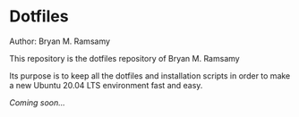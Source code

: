 # Dotfiles

Author: Bryan M. Ramsamy

This repository is the dotfiles repository of Bryan M. Ramsamy

Its purpose is to keep all the dotfiles and installation scripts in order to make a new Ubuntu 20.04 LTS environment fast and easy.

*Coming soon...*
